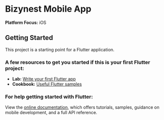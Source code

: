 # Bizynest Mobile App

**Platform Focus:** iOS

## Getting Started

This project is a starting point for a Flutter application.

### A few resources to get you started if this is your first Flutter project:

- **Lab:** [Write your first Flutter app](https://flutter.dev/docs/get-started/codelab)
- **Cookbook:** [Useful Flutter samples](https://flutter.dev/docs/cookbook)

### For help getting started with Flutter:

View the [online documentation](https://flutter.dev/docs), which offers tutorials, samples, guidance on mobile development, and a full API reference.
